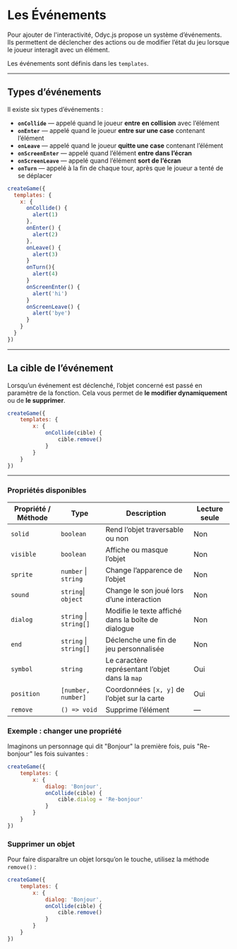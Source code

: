 <script>
import Aside from '../../../lib/ui/Doc/Aside.svelte'
import Emoji from '../../../lib/ui/Doc/Emoji.svelte'
</script>

# <Emoji src="🪤" /> Les Événements

Pour ajouter de l'interactivité, Odyc.js propose un système d’événements.  
Ils permettent de déclencher des actions ou de modifier l’état du jeu lorsque le joueur interagit avec un élément.

Les événements sont définis dans les `templates`.

---

## <Emoji src="🔎" /> Types d’événements

Il existe six types d’événements :

- **`onCollide`** — appelé quand le joueur **entre en collision** avec l’élément
- **`onEnter`** — appelé quand le joueur **entre sur une case** contenant l’élément
- **`onLeave`** — appelé quand le joueur **quitte une case** contenant l’élément
- **`onScreenEnter`** — appelé quand l’élément **entre dans l’écran**
- **`onScreenLeave`** — appelé quand l’élément **sort de l’écran**
- **`onTurn`** — appelé à la fin de chaque tour, après que le joueur a tenté de se déplacer

```js
createGame({
  templates: {
    x: {
      onCollide() {
        alert(1)
      },
      onEnter() {
        alert(2)
      },
      onLeave() {
        alert(3)
      }
      onTurn(){
        alert(4)
      }
      onScreenEnter() {
        alert('hi')
      }
      onScreenLeave() {
        alert('bye')
      }
    }
  }
})
```

---

## <Emoji src="🎯" /> La cible de l’événement

Lorsqu’un événement est déclenché, l’objet concerné est passé en paramètre de la fonction.
Cela vous permet de **le modifier dynamiquement** ou de **le supprimer**.

```js
createGame({
	templates: {
		x: {
			onCollide(cible) {
				cible.remove()
			}
		}
	}
})
```

---

### <Emoji src="📋" /> Propriétés disponibles

| Propriété / Méthode | Type                   | Description                                        | Lecture seule |
| ------------------- | ---------------------- | -------------------------------------------------- | ------------- |
| `solid`             | `boolean`              | Rend l’objet traversable ou non                    | Non           |
| `visible`           | `boolean`              | Affiche ou masque l’objet                          | Non           |
| `sprite`            | `number` \| `string`   | Change l’apparence de l’objet                      | Non           |
| `sound`             | `string`\| `object`    | Change le son joué lors d’une interaction          | Non           |
| `dialog`            | `string` \| `string[]` | Modifie le texte affiché dans la boîte de dialogue | Non           |
| `end`               | `string` \| `string[]` | Déclenche une fin de jeu personnalisée             | Non           |
| `symbol`            | `string`               | Le caractère représentant l’objet dans la `map`    | Oui           |
| `position`          | `[number, number]`     | Coordonnées `[x, y]` de l’objet sur la carte       | Oui           |
| `remove`            | `() => void`           | Supprime l’élément                                 | —             |

### Exemple : changer une propriété

Imaginons un personnage qui dit "Bonjour" la première fois, puis "Re-bonjour" les fois suivantes :

```js
createGame({
	templates: {
		x: {
			dialog: 'Bonjour',
			onCollide(cible) {
				cible.dialog = 'Re-bonjour'
			}
		}
	}
})
```

### Supprimer un objet

Pour faire disparaître un objet lorsqu’on le touche, utilisez la méthode `remove()` :

```js
createGame({
	templates: {
		x: {
			dialog: 'Bonjour',
			onCollide(cible) {
				cible.remove()
			}
		}
	}
})
```
